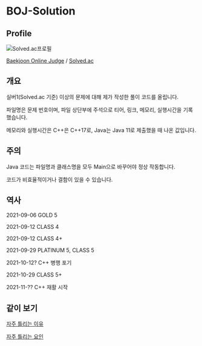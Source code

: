 # BOJ-Solution

## Profile

![Solved.ac프로필](http://mazassumnida.wtf/api/v2/generate_badge?boj=floatingice)

[Baekjoon Online Judge](https://www.acmicpc.net/user/floatingice) / [Solved.ac](https://solved.ac/profile/floatingice)

## 개요

실버1(Solved.ac 기준) 이상의 문제에 대해 제가 작성한 풀이 코드를 올립니다.

파일명은 문제 번호이며, 파일 상단부에 주석으로 티어, 링크, 메모리, 실행시간을 기록했습니다.

메모리와 실행시간은 C++은 C++17로, Java는 Java 11로 제출했을 때 나온 값입니다. 

## 주의

Java 코드는 파일명과 클래스명을 모두 Main으로 바꾸어야 정상 작동합니다.

코드가 비효율적이거나 결함이 있을 수 있습니다.

## 역사

2021-09-06 GOLD 5

2021-09-12 CLASS 4

2021-09-12 CLASS 4+

2021-09-29 PLATINUM 5, CLASS 5

2021-10-12? C++ 병행 포기

2021-10-29 CLASS 5+

2021-11-?? C++ 재활 시작

## 같이 보기

[자주 틀리는 이유](https://stack.news/2020/10/17/%ec%9e%90%ec%a3%bc-%ed%8b%80%eb%a6%ac%eb%8a%94-%ec%9d%b4%ec%9c%a0/)

[자주 틀리는 요인](https://www.acmicpc.net/blog/view/70)


